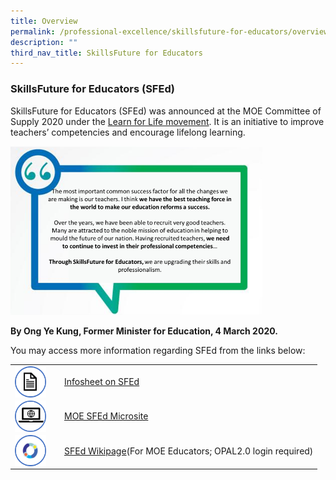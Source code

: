 ```yaml
---
title: Overview
permalink: /professional-excellence/skillsfuture-for-educators/overview/
description: ""
third_nav_title: SkillsFuture for Educators
---
```


### SkillsFuture for Educators (SFEd)

SkillsFuture for Educators (SFEd) was announced at the MOE Committee of Supply 2020 under the [Learn for Life movement](https://moe.gov.sg/microsites/cos2020/index.html). It is an initiative to improve teachers’ competencies and encourage lifelong learning.

<img src="/images/proex41.png" style="width:80%">

**By Ong Ye Kung, Former Minister for Education, 4 March 2020.**

You may access more information regarding SFEd from the links below:

|   |   |
|---|---|
| <img src="/images/proex42.png" style="width:50px;height:50px;margin-right:15px;" align = "left"> | [Infosheet on SFEd](/files/infosheet-on-SFEd.pdf) |
| <img src="/images/proex43.png" style="width:50px;height:50px;margin-right:15px;" align = "left"> | [MOE SFEd Microsite](https://www.moe.gov.sg/microsites/cos2020/skillfuture-for-educators.html) |
| <img src="/images/proex44.png" style="width:50px;height:50px;margin-right:15px;" align = "left"> | [SFEd Wikipage](https://www.opal2.moe.edu.sg/csl/s/skillsfuture-for-educators-sfed/wiki/page/view?title=Overview)(For MOE Educators; OPAL2.0 login required) |